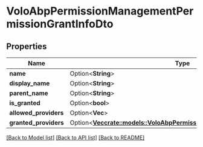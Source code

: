 # VoloAbpPermissionManagementPermissionGrantInfoDto

## Properties

Name | Type | Description | Notes
------------ | ------------- | ------------- | -------------
**name** | Option<**String**> |  | [optional]
**display_name** | Option<**String**> |  | [optional]
**parent_name** | Option<**String**> |  | [optional]
**is_granted** | Option<**bool**> |  | [optional]
**allowed_providers** | Option<**Vec<String>**> |  | [optional]
**granted_providers** | Option<[**Vec<crate::models::VoloAbpPermissionManagementProviderInfoDto>**](Volo.Abp.PermissionManagement.ProviderInfoDto.md)> |  | [optional]

[[Back to Model list]](../README.md#documentation-for-models) [[Back to API list]](../README.md#documentation-for-api-endpoints) [[Back to README]](../README.md)


